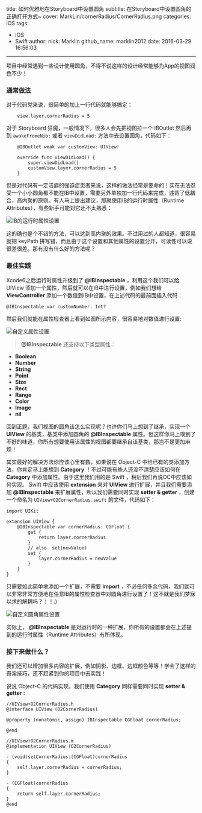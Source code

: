 title: 如何优雅地在Storyboard中设置圆角
subtitle: 在Storyboard中设置圆角的正确打开方式~
cover: MarkLin/cornerRadius/CornerRadius.png
categories: iOS
tags:
  - iOS
  - Swift
author:
  nick: Marklin
  github_name: marklin2012
date: 2016-03-29 16:56:03
---
项目中经常遇到一些设计使用圆角，不得不说这样的设计经常能够为App的视图润色不少！
<!-- more -->
### 通常做法 
对于代码党来说，很简单的加上一行代码就能够搞定：

```
	view.layer.cornerRadius = 5

```

对于 Storyboard 狂魔，一般情况下，很多人会先把视图拉一个 IBOutlet 然后再到 `awakeFromeNib:` 或者 `viewDidLoad:` 方法中去设置圆角，代码如下：

```
	@IBOutlet weak var customView: UIView!
	
    override func viewDidLoad() {
        super.viewDidLoad()
        customView.layer.cornerRadius = 5
    }

```

但是对代码有一定洁癖的强迫症患者来说，这样的做法经常是要命的！实在无法忍受一个小小圆角都不能在IB中设置，需要另外单独加一行代码来完成，违背了低耦合，高内聚的原则。有人马上提出建议，那就使用IB的运行时属性（Runtime Attributes），有些新手可能对它还不太熟悉：

![IB的运行时属性设置](http://mark2012.qiniudn.com/runtime_attributes.png)

这的确也是个不错的方法，可以达到高内聚的效果。不过用过的人都知道，很容易就把 keyPath 拼写错，而且由于这个设置和其他属性的设置分开，可读性可以说很差很差。那有没有什么好的方法呢？

### 最佳实践

Xcode6之后运行时属性升级到了 **@IBInspectable** ，利用这个我们可以给 UIView 添加一个属性，然后就可以在IB中进行设置，例如我们想给 **ViewController** 添加一个数值到IB中设置，在上述代码的最前面插入代码：

```
@IBInspectable var customNumber: Int?

```
然后我们就能在属性检查器上看到如图所示内容，很容易地对数值进行设置:

![自定义属性设置](http://mark2012.qiniudn.com/custom_number.png)


> **@IBInspectable** 还支持以下类型属性：
> 
* **Boolean**
* **Number**
* **String**
* **Point**
* **Size** 
* **Rect**
* **Range**
* **Color**
* **Image**
* **nil**


回到正题，我们视图的圆角该怎么实现呢？也许你们马上想到了继承，实现一个 **UIView** 的基类，基类中添加圆角的 **@IBInspectable** 属性。但这样你马上嗅到了不好的味道，你所有想要使用该属性的视图都要继承自该基类，那岂不是更加麻烦！

其实最好的解决方法你应该心里有数，如果说在 Object-C 中给已有的类添加方法，你肯定马上能想到 **Category** ！不过可能有些人还没不清楚应该如何在 **Category** 中添加属性。由于这里我们用的是 Swift ，稍后我们再说OC中应该如何实现。 Swift 中应该使用 **extension** 来对 **UIView** 进行扩展，并且我们需要添加 **@IBInspectable** 来扩展属性，所以我们需要同时实现 **setter & getter** ，创建一个命名为 `UIView+O2CornerRadius.swift` 的文件，代码如下：

```
import UIKit

extension UIView {
    @IBInspectable var cornerRadius: CGFloat {
        get {
            return layer.cornerRadius
        }
        // also  set(newValue)
        set {
            layer.cornerRadius = newValue
        }
    }
}

```

只需要如此简单地添加一个扩展，不需要 **import** ，不必任何多余代码，我们就可以非常非常方便地在任意IB的属性检查器中对圆角进行设置了！这不就是我们梦寐以求的解耦吗？！！:)


![自定义圆角属性设置](http://mark2012.qiniudn.com/corner_radius.png)

实际上， **@IBInspectable** 是对运行时的一种扩展，你所有的设置都会在上述提到的运行时属性（Runtime Attributes）有所体现。

### 接下来做什么？

我们还可以增加很多内容的扩展，例如阴影、边框、边框颜色等等！学会了这样的奇淫技巧，还不赶紧到你的项目中去实践！

说说 Object-C 的代码实现，我们使用 **Category** 同样需要同时实现 **setter & getter** :

```
//UIView+O2CornerRadius.h
@interface UIView (O2CornerRadius)
 
@property (nonatomic, assign) IBInspectable CGFloat cornerRadius;
 
@end
```

```
//UIView+O2CornerRadius.m
@implementation UIView (O2CornerRadius)
 
- (void)setCornerRadius:(CGFloat)cornerRadius
{
    self.layer.cornerRadius = cornerRadius;
}
 
- (CGFloat)cornerRadius
{
    return self.layer.cornerRadius;
}
@end
```